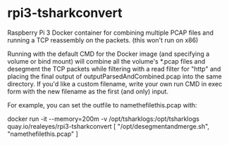 # rpi3-tsharkconvert
Raspberry Pi 3 Docker container for combining multiple PCAP files and running a TCP reassembly on the packets. (this won't run on x86)

Running with the default CMD for the Docker image (and specifying a volume or bind mount) will combine all the volume's *.pcap files and desegment the TCP packets while filtering with a read filter for "http" and placing the final output of outputParsedAndCombined.pcap into the same directory. If you'd like a custom filename, write your own run CMD in exec form with the new filename as the first (and only) input.

For example, you can set the outfile to namethefilethis.pcap with:

docker run -it --memory=200m -v /opt/tsharklogs:/opt/tsharklogs quay.io/realeyes/rpi3-tsharkconvert [ "/opt/desegmentandmerge.sh", "namethefilethis.pcap" ]
